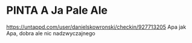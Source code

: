 # PINTA A Ja Pale Ale
https://untappd.com/user/danielskowronski/checkin/927713205
Apa jak Apa, dobra ale nic nadzwyczajnego
